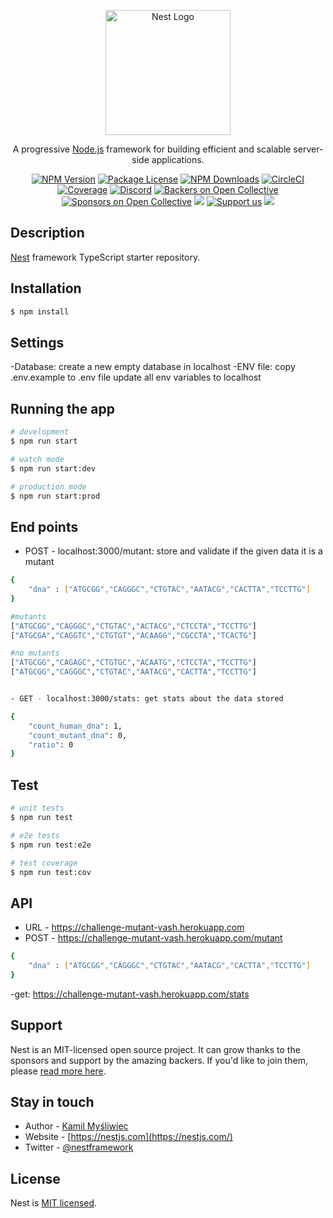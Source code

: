 <p align="center">
  <a href="http://nestjs.com/" target="blank"><img src="https://nestjs.com/img/logo-small.svg" width="200" alt="Nest Logo" /></a>
</p>

[circleci-image]: https://img.shields.io/circleci/build/github/nestjs/nest/master?token=abc123def456
[circleci-url]: https://circleci.com/gh/nestjs/nest

  <p align="center">A progressive <a href="http://nodejs.org" target="_blank">Node.js</a> framework for building efficient and scalable server-side applications.</p>
    <p align="center">
<a href="https://www.npmjs.com/~nestjscore" target="_blank"><img src="https://img.shields.io/npm/v/@nestjs/core.svg" alt="NPM Version" /></a>
<a href="https://www.npmjs.com/~nestjscore" target="_blank"><img src="https://img.shields.io/npm/l/@nestjs/core.svg" alt="Package License" /></a>
<a href="https://www.npmjs.com/~nestjscore" target="_blank"><img src="https://img.shields.io/npm/dm/@nestjs/common.svg" alt="NPM Downloads" /></a>
<a href="https://circleci.com/gh/nestjs/nest" target="_blank"><img src="https://img.shields.io/circleci/build/github/nestjs/nest/master" alt="CircleCI" /></a>
<a href="https://coveralls.io/github/nestjs/nest?branch=master" target="_blank"><img src="https://coveralls.io/repos/github/nestjs/nest/badge.svg?branch=master#9" alt="Coverage" /></a>
<a href="https://discord.gg/G7Qnnhy" target="_blank"><img src="https://img.shields.io/badge/discord-online-brightgreen.svg" alt="Discord"/></a>
<a href="https://opencollective.com/nest#backer" target="_blank"><img src="https://opencollective.com/nest/backers/badge.svg" alt="Backers on Open Collective" /></a>
<a href="https://opencollective.com/nest#sponsor" target="_blank"><img src="https://opencollective.com/nest/sponsors/badge.svg" alt="Sponsors on Open Collective" /></a>
  <a href="https://paypal.me/kamilmysliwiec" target="_blank"><img src="https://img.shields.io/badge/Donate-PayPal-ff3f59.svg"/></a>
    <a href="https://opencollective.com/nest#sponsor"  target="_blank"><img src="https://img.shields.io/badge/Support%20us-Open%20Collective-41B883.svg" alt="Support us"></a>
  <a href="https://twitter.com/nestframework" target="_blank"><img src="https://img.shields.io/twitter/follow/nestframework.svg?style=social&label=Follow"></a>
</p>
  <!--[![Backers on Open Collective](https://opencollective.com/nest/backers/badge.svg)](https://opencollective.com/nest#backer)
  [![Sponsors on Open Collective](https://opencollective.com/nest/sponsors/badge.svg)](https://opencollective.com/nest#sponsor)-->

## Description

[Nest](https://github.com/nestjs/nest) framework TypeScript starter repository.

## Installation

```bash
$ npm install
```

## Settings

-Database: create a new empty database in localhost
-ENV file: copy .env.example to .env file update all env variables to localhost

## Running the app

```bash
# development
$ npm run start

# watch mode
$ npm run start:dev

# production mode
$ npm run start:prod
```

## End points

- POST - localhost:3000/mutant: store and validate if the given data it is a mutant
```bash
{
    "dna" : ["ATGCGG","CAGGGC","CTGTAC","AATACG","CACTTA","TCCTTG"]
}

#mutants
["ATGCGG","CAGGGC","CTGTAC","ACTACG","CTCCTA","TCCTTG"]
["ATGCGA","CAGGTC","CTGTGT","ACAAGG","CGCCTA","TCACTG"]

#no mutants
["ATGCGG","CAGAGC","CTGTGC","ACAATG","CTCCTA","TCCTTG"]
["ATGCGG","CAGGGC","CTGTAC","AATACG","CACTTA","TCCTTG"]


- GET - localhost:3000/stats: get stats about the data stored

{
    "count_human_dna": 1,
    "count_mutant_dna": 0,
    "ratio": 0
}

```

## Test

```bash
# unit tests
$ npm run test

# e2e tests
$ npm run test:e2e

# test coverage
$ npm run test:cov
```

## API
- URL - https://challenge-mutant-vash.herokuapp.com
- POST - https://challenge-mutant-vash.herokuapp.com/mutant
```bash
{
    "dna" : ["ATGCGG","CAGGGC","CTGTAC","AATACG","CACTTA","TCCTTG"]
}
```
-get: https://challenge-mutant-vash.herokuapp.com/stats
## Support

Nest is an MIT-licensed open source project. It can grow thanks to the sponsors and support by the amazing backers. If you'd like to join them, please [read more here](https://docs.nestjs.com/support).

## Stay in touch

- Author - [Kamil Myśliwiec](https://kamilmysliwiec.com)
- Website - [https://nestjs.com](https://nestjs.com/)
- Twitter - [@nestframework](https://twitter.com/nestframework)

## License

Nest is [MIT licensed](LICENSE).
